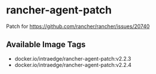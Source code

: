 # rancher-agent-patch
Patch for https://github.com/rancher/rancher/issues/20740

## Available Image Tags
- docker.io/intraedge/rancher-agent-patch:v2.2.3
- docker.io/intraedge/rancher-agent-patch:v2.2.4
